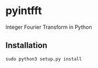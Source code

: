 # pyintfft
Integer Fourier Transform in Python

Installation
------------
    sudo python3 setup.py install
